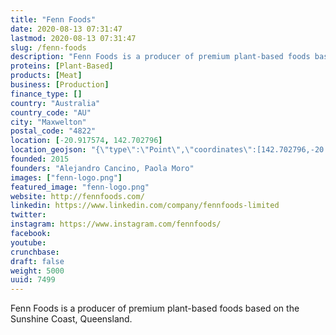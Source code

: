 ```yaml
---
title: "Fenn Foods"
date: 2020-08-13 07:31:47
lastmod: 2020-08-13 07:31:47
slug: /fenn-foods
description: "Fenn Foods is a producer of premium plant-based foods based on the Sunshine Coast, Queensland."
proteins: [Plant-Based]
products: [Meat]
business: [Production]
finance_type: []
country: "Australia"
country_code: "AU"
city: "Maxwelton"
postal_code: "4822"
location: [-20.917574, 142.702796]
location_geojson: "{\"type\":\"Point\",\"coordinates\":[142.702796,-20.917574]}"
founded: 2015
founders: "Alejandro Cancino, Paola Moro"
images: ["fenn-logo.png"]
featured_image: "fenn-logo.png"
website: http://fennfoods.com/
linkedin: https://www.linkedin.com/company/fennfoods-limited
twitter: 
instagram: https://www.instagram.com/fennfoods/
facebook: 
youtube: 
crunchbase: 
draft: false
weight: 5000
uuid: 7499
---
```

Fenn Foods is a producer of premium plant-based foods based on the Sunshine Coast, Queensland.
